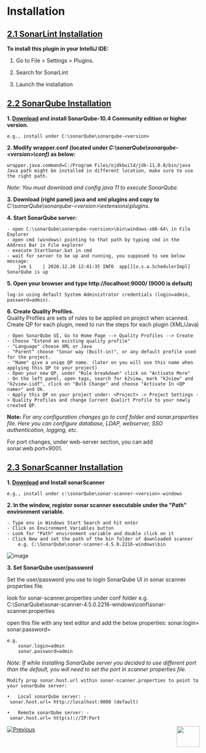 # Installation



## <u>2.1 SonarLint Installation</u>

**To install this plugin in your IntelliJ IDE:**

1. Go to File > Settings > Plugins.

2. Search for SonarLint

3. Launch the installation

   

## <u>2.2	SonarQube Installation</u>

**1. [Download](https://www.sonarqube.org/downloads/) and install SonarQube-10.4 Community edition or higher version.**
	
 	e.g., install under C:\sonarQube\sonarqube-<version>

**2. Modify wrapper.conf  (located under *C:\sonarQube\sonarqube-\<version>\conf)* as below:**

	wrapper.java.command=C:/Program Files/ojdkbuild/jdk-11.0.8/bin/java
	Java path might be installed in different location, make sure to use the right path.

   *Note: You must download and config java 11 to execute SonarQube.*

**3. Download (right panel) java and xml plugins and copy to** *C:\sonarQube\sonarqube-\<version>\extensions\plugins.*

**4. Start SonarQube server:** 
	
	- open C:\sonarQube\sonarqube-<version>\bin\windows-x86-64\ in File Explorer
	- open cmd (windows) pointing to that path by typing cmd in the Address Bar in File explorer
	- execute StartSonar.bat in cmd
	- wait for server to be up and running, you supposed to see below message:
		jvm 1    | 2020.12.28 12:41:35 INFO  app[][o.s.a.SchedulerImpl] SonarQube is up

**5. Open your browser and type http://localhost:9000/ (9000 is default)**  

	log-in using default System Administrator credentials (login=admin, password=admin).

**6. Create Quality Profiles.**  
   Quality Profiles are sets of rules to be applied on project when scanned.
   Create QP for each plugin, need to run the steps for each plugin (XML/Java)
   
   	- Open SonarQube UI, Go to Home Page --> Quality Profiles --> Create
   	- Choose "Extend an existing quality profile"
   	- "Language" choose XML or Java
	- "Parent" choose "Sonar way (Built-in)", or any default profile used for the project.
	- "Name" give a uniqe QP name. (later on you will use this name when applying this QP to your project)  
	- Open your new QP, under "Rule breakdown" click on "Activate More"
 	- On the left panel, open tags, search for k2view, mark "k2view" and "k2view-iidf", click on "Bulk Change" and choose "Activate In <QP name>" and Ok.
  	- Apply this QP on your project under: <Project> -> Project Settings -> Quality Profiles and change Current Qualirt Profile to your newly created QP.
  
**Note:**
	*For any configuration changes go to conf folder and sonar.properties file.
	Here you can configure database, LDAP, webserver, SSO authentication, logging, etc.*
	
For port changes, under web-server section, you can add sonar.web.port=9001.



## <u>2.3	 SonarScanner Installation</u>

**1. [Download](https://docs.sonarqube.org/latest/analysis/scan/sonarscanner/) and Install sonarScanner** 

  	e.g., install under c:\sonarQube\sonar-scanner-<version>-windows
   
**2. In the window, register sonar scanner executable under the "Path" environment variable.**

	- Type env in Windows Start Search and hit enter
	- Click on Environment Variables button
	- Look for "Path" environment variable and double click on it
	- Click New and set the path of the bin folder of downloaded scanner
		e.g. C:\SonarQube\sonar-scanner-4.5.0.2216-windows\bin
  ![image](/articles/COE/SonarQube/images/02_installation.png)

**3. Set SonarQube user/password**

   Set the user/password you use to login SonarQube UI in sonar scanner properties file.
   
   look for sonar-scanner.properties under conf folder
   	e.g. C:\SonarQube\sonar-scanner-4.5.0.2216-windows\conf\sonar-scanner.properties

   open this file with any text editor and add the below properties:
   sonar.login=<your username>
   sonar.password=<you password>
	
	e.g.    
		sonar.login=admin
   		sonar.password=admin
		
  *Note: If while installing SonarQube server you decided to use different port than the default, you will need
   to set the port in scanner properties file.*
   
	Modify prop sonar.host.url within sonar-scanner.properties to point to your sonarQube server:  

   	•	Local sonarQube server: -  
   	 sonar.host.url= http://localhost:9000 (default)  

   	•	Remote sonarQube server: -  
  	 sonar.host.url= http(s)://IP:Port



[![Previous](/articles/COE/SonarQube/images/Previous.png)](articles/COE/SonarQube/01_Overview/README.md)[<img align="right" width="60" height="54" src="/articles/COE/SonarQube/images/Next.png">](/articles/COE/SonarQube/03_Operation/README.md)
